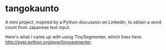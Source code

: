 tangokaunto
===========

A mini project, inspired by a Python discussion on LinkedIn, to obtain a word count from Japanese text input.

Here's what I came up with using TinySegmenter, which lives here:
    http://pypi.python.org/pypi/tinysegmenter.
